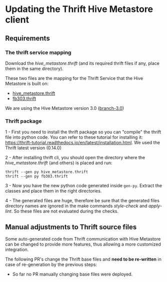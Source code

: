 # Updating the Thrift Hive Metastore client

## Requirements

### The thrift service mapping 
Download the _hive_metastore.thrift_ (and its required thrift files if any, place them in the same directory).

These two files are the mapping for the Thrift Service that the Hive Metastore is built on: 
- [hive_metastore.thrift](https://github.com/apache/hive/blob/branch-3.0/standalone-metastore/src/main/thrift/hive_metastore.thrift)
- [fb303.thrift](https://github.com/apache/thrift/blob/master/contrib/fb303/if/fb303.thrift)

We are using the Hive Metastore version 3.0 ([branch-3.0](https://github.com/apache/hive/tree/branch-3.0/standalone-metastore))

### Thrift package
 
1 - First you need to install the thrift package so you can "compile" the thrift file into python code. 
You can refer to these tutorial for installing it: https://thrift-tutorial.readthedocs.io/en/latest/installation.html. We used the Thrift latest version (0.14.0)

2 - After installing thrift cli, you should open the directory where the _hive_metastore.thrift_ (and others) is placed and run:
```shell
thrift --gen py hive_metastore.thrift
thrift --gen py fb303.thrift
```

3 - Now you have the new python code generated inside `gen-py`. Extract the classes and place them in the right directories.

4 - The generated files are huge, therefore be sure that the generated files directory names are ignored in the make commands _style-check_ and _apply-lint_. So these files are not evaluated during the checks.

## Manual adjustments to Thrift source files

Some auto-generated code from Thrift communication with Hive Metastore can be changed to provide more features, thus allowing a more customized integration.

The following PR's change the Thrift base files and **need to be re-written** in case of re-generation by the previous steps:
- So far no PR manually changing base files were deployed. 